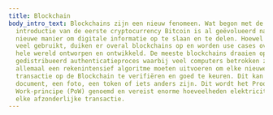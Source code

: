 ```yaml
---
title: Blockchain
body_intro_text: Blockchains zijn een nieuw fenomeen. Wat begon met de
  introductie van de eerste cryptocurrency Bitcoin is al geëvolueerd naar een
  nieuwe manier om digitale informatie op te slaan en te delen. Hoewel nog niet
  veel gebruikt, duiken er overal blockchains op en worden use cases over de
  hele wereld ontworpen en ontwikkeld. De meeste blockchains draaien op een
  gedistribueerd authenticatieproces waarbij veel computers betrokken zijn die
  allemaal een rekenintensief algoritme moeten uitvoeren om elke nieuwe
  transactie op de Blockchain te verifiëren en goed te keuren. Dit kan een
  document, een foto, een token of iets anders zijn. Dit wordt het Proof of
  Work-principe (PoW) genoemd en vereist enorme hoeveelheden elektriciteit voor
  elke afzonderlijke transactie.
---
```

